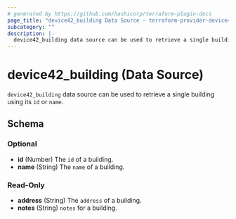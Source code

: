 ```yaml
---
# generated by https://github.com/hashicorp/terraform-plugin-docs
page_title: "device42_building Data Source - terraform-provider-device42"
subcategory: ""
description: |-
  device42_building data source can be used to retrieve a single building using its id or name.
---
```


# device42_building (Data Source)

`device42_building` data source can be used to retrieve a single building using its `id` or `name`.



<!-- schema generated by tfplugindocs -->
## Schema

### Optional

- **id** (Number) The `id` of a building.
- **name** (String) The `name` of a building.

### Read-Only

- **address** (String) The `address` of a building.
- **notes** (String) `notes` for a building.


